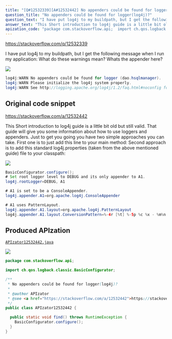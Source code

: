 ```yaml
---
title: "[Q#12532339][A#12532442] No appenders could be found for logger(log4j)?"
question_title: "No appenders could be found for logger(log4j)?"
question_text: "I have put log4j to my buildpath, but I get the following message when I run my application: What do these warnings mean?  Whats the appender here?"
answer_text: "This Short introduction to log4j guide is a little bit old but still valid. That guide will give you some information about how to use loggers and appenders. Just to get you going you have two simple approaches you can take. First one is to just add this line to your main method: Second approach is to add this standard log4j.properties (taken from the above mentioned guide) file to your classpath:"
apization_code: "package com.stackoverflow.api;  import ch.qos.logback.classic.BasicConfigurator;  /**  * No appenders could be found for logger(log4j)?  *  * @author APIzator  * @see <a href=\"https://stackoverflow.com/a/12532442\">https://stackoverflow.com/a/12532442</a>  */ public class APIzator12532442 {    public static void find() throws RuntimeException {     BasicConfigurator.configure();   } }"
---
```


https://stackoverflow.com/q/12532339

I have put log4j to my buildpath, but I get the following message when I run my application:
What do these warnings mean?  Whats the appender here?


<div class="code-logo"><img src="/stackoverflow.png" /></div>

```java
log4j:WARN No appenders could be found for logger (dao.hsqlmanager).
log4j:WARN Please initialize the log4j system properly.
log4j:WARN See http://logging.apache.org/log4j/1.2/faq.html#noconfig for more info.
```


## Original code snippet

https://stackoverflow.com/a/12532442

This Short introduction to log4j guide is a little bit old but still valid.
That guide will give you some information about how to use loggers and appenders.
Just to get you going you have two simple approaches you can take.
First one is to just add this line to your main method:
Second approach is to add this standard log4j.properties (taken from the above mentioned guide) file to your classpath:

<div class="code-logo"><img src="/stackoverflow.png" /></div>

```java
BasicConfigurator.configure();
# Set root logger level to DEBUG and its only appender to A1.
log4j.rootLogger=DEBUG, A1

# A1 is set to be a ConsoleAppender.
log4j.appender.A1=org.apache.log4j.ConsoleAppender

# A1 uses PatternLayout.
log4j.appender.A1.layout=org.apache.log4j.PatternLayout
log4j.appender.A1.layout.ConversionPattern=%-4r [%t] %-5p %c %x - %m%n
```

## Produced APIzation

[`APIzator12532442.java`](https://github.com/pasqualesalza/apization-temp-data/raw/master/search/APIzator12532442.java)

<div class="code-logo"><img src="/apizator.png" /></div>

```java
package com.stackoverflow.api;

import ch.qos.logback.classic.BasicConfigurator;

/**
 * No appenders could be found for logger(log4j)?
 *
 * @author APIzator
 * @see <a href="https://stackoverflow.com/a/12532442">https://stackoverflow.com/a/12532442</a>
 */
public class APIzator12532442 {

  public static void find() throws RuntimeException {
    BasicConfigurator.configure();
  }
}

```